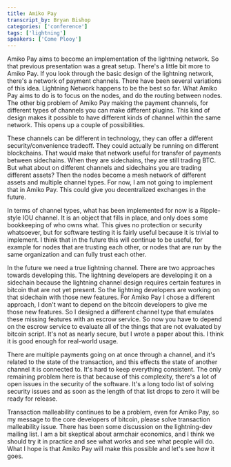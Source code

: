 ```yaml
---
title: Amiko Pay
transcript_by: Bryan Bishop
categories: ['conference']
tags: ['lightning']
speakers: ['Come Plooy']
---
```


Amiko Pay aims to become an implementation of the lightning network. So that previous presentation was a great setup. There's a little bit more to Amiko Pay. If you look through the basic design of the lightning network, there's a network of payment channels. There have been several variations of this idea. Lightning Network happens to be the best so far. What Amiko Pay aims to do is to focus on the nodes, and do the routing between nodes. The other big problem of Amiko Pay making the payment channels, for different types of channels you can make different plugins. This kind of design makes it possible to have different kinds of channel within the same network. This opens up a couple of possibilities.

These channels can be different in technology, they can offer a different security/convenience tradeoff. They could actually be running on different blockchains. That would make that network useful for transfer of payments between sidechains. When they are sidechains, they are still trading BTC. But what about on different channels and sidechains you are trading different assets? Then the nodes become a mesh network of different assets and multiple channel types. For now, I am not going to implement that in Amiko Pay. This could give you decentralized exchanges in the future.

In terms of channel types, what has been implemented for now is a Ripple-style IOU channel. It is an object that fills in place, and only does some bookkeeping of who owns what. This gives no protection or security whatsoever, but for software testing it is fairly useful because it is trivial to implement. I think that in the future this will continue to be useful, for example for nodes that are trusting each other, or nodes that are run by the same organization and can fully trust each other.

In the future we need a true lightning channel. There are two approaches towards developing this. The lightning developers are developing it on a sidechain because the lightning channel design requires certain features in bitcoin that are not yet present. So the lightning developers are working on that sidechain with those new features. For Amiko Pay I chose a different approach, I don't want to depend on the bitcoin developers to give me those new features. So I designed a different channel type that emulates these missing features with an escrow service. So now you have to depend on the escrow service to evaluate all of the things that are not evaluated by bitcoin script. It's not as nearly secure, but I wrote a paper about this. I think it is good enough for real-world usage.

There are multiple payments going on at once through a channel, and it's related to the state of the transaction, and this effects the state of another channel it is connected to. It's hard to keep everything consistent. The only remaining problem here is that because of this complexity, there's a lot of open issues in the security of the software. It's a long todo list of solving security issues and as soon as the length of that list drops to zero it will be ready for release.

Transaction malleability continues to be a problem, even for Amiko Pay, so my message to the core developers of bitcoin, please solve transaction malleability issue. There has been some discussion on the lightning-dev mailing list. I am a bit skeptical about armchair economics, and I think we should try it in practice and see what works and see what people will do. What I hope is that Amiko Pay will make this possible and let's see how it goes.

